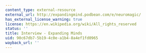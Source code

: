 ```yaml
---
content_type: external-resource
external_url: http://expandingmind.podbean.com/e/neuromagic/
has_external_license_warning: true
license: https://en.wikipedia.org/wiki/All_rights_reserved
status: ''
title: Interview - Expanding Minds
uid: 90c67db7-5b19-4c0e-a1b4-8a4ef1fd0965
wayback_url: ''
---
```

